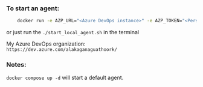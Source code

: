 ### To start an agent:
```bash
    docker run -e AZP_URL="<Azure DevOps instance>" -e AZP_TOKEN="<Personal Access Token>" -e AZP_POOL="<Agent Pool Name>" -e AZP_AGENT_NAME="Docker Agent - Linux" --name "azp-agent-linux" azp-agent:linux
```

or just run the `./start_local_agent.sh` in the terminal

My Azure DevOps organization: `https://dev.azure.com/alakaganaguathoork/`

### Notes:
`docker compose up -d` will start a default agent.